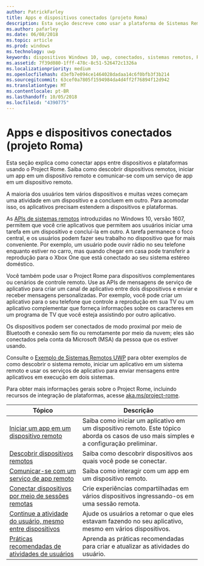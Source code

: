 ```yaml
---
author: PatrickFarley
title: Apps e dispositivos conectados (projeto Roma)
description: Esta seção descreve como usar a plataforma de Sistemas Remotos para descobrir dispositivos remotos, iniciar um app em um dispositivo remoto e comunicar-se com um serviço de app em um dispositivo remoto.
ms.author: pafarley
ms.date: 06/08/2018
ms.topic: article
ms.prod: windows
ms.technology: uwp
keywords: dispositivos Windows 10, uwp, conectados, sistemas remotos, Roma, project rome
ms.assetid: 7f39d080-1fff-478c-8c51-526472c1326a
ms.localizationpriority: medium
ms.openlocfilehash: d3efb7e094ce1464028dadaa14c6f0bfb3f3b214
ms.sourcegitcommit: 63cef0a7805f1594984da4d4ff2f76894f12d942
ms.translationtype: MT
ms.contentlocale: pt-BR
ms.lasthandoff: 10/05/2018
ms.locfileid: "4390775"
---
```

# <a name="connected-apps-and-devices-project-rome"></a>Apps e dispositivos conectados (projeto Roma)

Esta seção explica como conectar apps entre dispositivos e plataformas usando o Project Rome. Saiba como descobrir dispositivos remotos, iniciar um app em um dispositivo remoto e comunicar-se com um serviço de app em um dispositivo remoto.

A maioria dos usuários tem vários dispositivos e muitas vezes começam uma atividade em um dispositivo e a concluem em outro. Para acomodar isso, os aplicativos precisam estendem a dispositivos e plataformas.

As [APIs de sistemas remotos](https://msdn.microsoft.com/library/windows/apps/Windows.System.RemoteSystems) introduzidas no Windows 10, versão 1607, permitem que você crie aplicativos que permitem aos usuários iniciar uma tarefa em um dispositivo e concluí-la em outro. A tarefa permanece o foco central, e os usuários podem fazer seu trabalho no dispositivo que for mais conveniente. Por exemplo, um usuário pode ouvir rádio no seu telefone enquanto estiver no carro, mas quando chegar em casa pode transferir a reprodução para o Xbox One que está conectado ao seu sistema estéreo doméstico.

Você também pode usar o Project Rome para dispositivos complementares ou cenários de controle remoto. Use as APIs de mensagens de serviço de aplicativo para criar um canal de aplicativo entre dois dispositivos e enviar e receber mensagens personalizadas. Por exemplo, você pode criar um aplicativo para o seu telefone que controle a reprodução em sua TV ou um aplicativo complementar que forneça informações sobre os caracteres em um programa de TV que você esteja assistindo por outro aplicativo.  

Os dispositivos podem ser conectados de modo proximal por meio de Bluetooth e conexão sem fio ou remotamente por meio da nuvem; eles são conectados pela conta da Microsoft (MSA) da pessoa que os estiver usando.

Consulte o [Exemplo de Sistemas Remotos UWP](https://github.com/Microsoft/Windows-universal-samples/tree/dev/Samples/RemoteSystems ) para obter exemplos de como descobrir o sistema remoto, iniciar um aplicativo em um sistema remoto e usar os serviços de aplicativo para enviar mensagens entre aplicativos em execução em dois sistemas.

Para obter mais informações gerais sobre o Project Rome, incluindo recursos de integração de plataformas, acesse [aka.ms/project-rome](https://aka.ms/project-rome).

| Tópico | Descrição |
|-------|-------------|
| [Iniciar um app em um dispositivo remoto](launch-a-remote-app.md) | Saiba como iniciar um aplicativo em um dispositivo remoto. Este tópico aborda os casos de uso mais simples e a configuração preliminar.  |
| [Descobrir dispositivos remotos](discover-remote-devices.md)  | Saiba como descobrir dispositivos aos quais você pode se conectar. |
| [Comunicar-se com um serviço de app remoto](communicate-with-a-remote-app-service.md) | Saiba como interagir com um app em um dispositivo remoto. |
| [Conectar dispositivos por meio de sessões remotas](remote-sessions.md) | Crie experiências compartilhadas em vários dispositivos ingressando-os em uma sessão remota. |
| [Continue a atividade do usuário, mesmo entre dispositivos](useractivities.md)| Ajude os usuários a retomar o que eles estavam fazendo no seu aplicativo, mesmo em vários dispositivos.|
| [Práticas recomendadas de atividades de usuários](useractivities-best-practices.md)| Aprenda as práticas recomendadas para criar e atualizar as atividades do usuário.|
